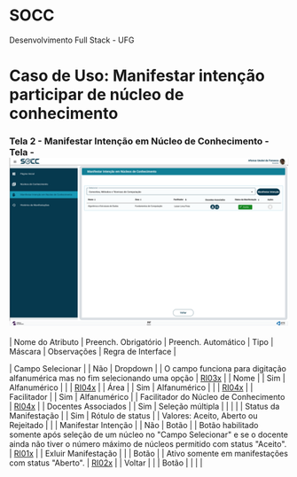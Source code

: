 # SOCC
Desenvolvimento Full Stack - UFG




# Caso de Uso: Manifestar intenção participar de núcleo de conhecimento

### Tela 2 - Manifestar Intenção em Núcleo de Conhecimento - Tela - ![alt text](Tela2-ManInt.png)


| Nome do Atributo | Preench. Obrigatório | Preench. Automático | Tipo | Máscara | Observações | Regra de Interface |



| Campo Selecionar |  | Não | Dropdown | | O campo funciona para digitação alfanumérica mas no fim selecionando uma opção | [RI03x](#RI) |
| Nome |  | Sim | Alfanumérico | | | [RI04x](#RI) |
| Área |  | Sim | Alfanumérico | | | [RI04x](#RI) |
| Facilitador |  | Sim | Alfanumérico | | Facilitador do Núcleo de Conhecimento | [RI04x](#RI) |
| Docentes Associados |  | Sim | Seleção múltipla  | |  | |
| Status da Manifestação |  | Sim | Rótulo de status | | Valores: Aceito, Aberto ou Rejeitado | |
| Manifestar Intenção |  | Não | Botão | | Botão habilitado somente após seleção de um núcleo no "Campo Selecionar" e se o docente ainda não tiver o número máximo de núcleos permitido com status "Aceito". | [RI01x](#RI) |
| Exluir Manifestação |  |  | Botão | | Ativo somente em manifestações com status "Aberto". | [RI02x](#RI) |
| Voltar |  |  | Botão | | |  |
